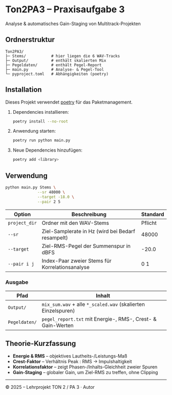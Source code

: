 # Ton2PA3 – Praxisaufgabe 3  
Analyse & automatisches Gain-Staging von Multitrack-Projekten

## Ordnerstruktur

```
Ton2PA3/
├─ Stems/           # hier liegen die 6 WAV-Tracks
├─ Output/          # enthält skalierten Mix
├─ Pegeldaten/      # enthält Pegel-Report
├─ main.py          # Analyse- & Pegel-Tool
└─ pyproject.toml   # Abhängigkeiten (poetry)
```

## Installation
Dieses Projekt verwendet [poetry](https://python-poetry.org/) für das Paketmanagement.

1. Dependencies installieren:
   ```bash
   poetry install --no-root
   ```
2. Anwendung starten:
   ```bash
   poetry run python main.py
   ```
3. Neue Dependencies hinzufügen:
   ```bash
   poetry add <library>
   ```

## Verwendung

```bash
python main.py Stems \
              --sr 48000 \
              --target -18.0 \
              --pair 2 5
```

| Option        | Beschreibung                                          | Standard |
|---------------|-------------------------------------------------------|----------|
| `project_dir` | Ordner mit den WAV-Stems                              | Pflicht  |
| `--sr`        | Ziel-Samplerate in Hz (wird bei Bedarf resampelt)     | 48000    |
| `--target`    | Ziel-RMS-Pegel der Summenspur in dBFS                 | -20.0    |
| `--pair i j`  | Index-Paar zweier Stems für Korrelationsanalyse       | 0 1      |

### Ausgabe

| Pfad          | Inhalt                                                          |
|---------------|-----------------------------------------------------------------|
| `Output/`     | `mix_sum.wav` + alle `*_scaled.wav` (skalierten Einzelspuren)   |
| `Pegeldaten/` | `pegel_report.txt` mit Energie-, RMS-, Crest- & Gain-Werten     |

## Theorie-Kurzfassung

* **Energie & RMS** – objektives Lautheits-/Leistungs-Maß  
* **Crest-Faktor** – Verhältnis Peak : RMS → Impulshaltigkeit  
* **Korrelationsfaktor** – zeigt Phasen-/Inhalts-Gleichheit zweier Spuren  
* **Gain-Staging** – globaler Gain, um Ziel-RMS zu treffen, ohne Clipping

---

© 2025 – Lehrprojekt TON 2 / PA 3 · Autor
